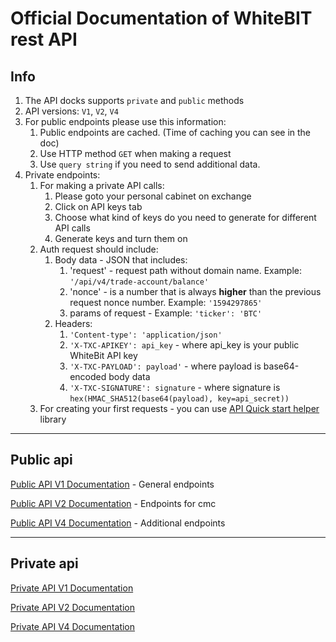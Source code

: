 # Official Documentation of WhiteBIT rest API

## Info

1. The API docks supports `private` and `public` methods
2. API versions: `V1`, `V2`, `V4`
3. For public endpoints please use this information:
    1. Public endpoints are cached. (Time of caching you can see in the doc)
    2. Use HTTP method `GET` when making a request
    3. Use `query string` if you need to send additional data.
4. Private endpoints:
    1. For making a private API calls:
        1. Please goto your personal cabinet on exchange
        2. Click on API keys tab
        3. Choose what kind of keys do you need to generate for different API calls
        4. Generate keys and turn them on
    2. Auth request should include:
        1. Body data - JSON that includes:
            1. 'request' - request path without domain name. Example: `'/api/v4/trade-account/balance'`
            2. 'nonce' - is a number that is always **higher** than the previous request nonce number. Example: `'1594297865'`
            3. params of request - Example: `'ticker': 'BTC'`
        2. Headers:
            1. `'Content-type': 'application/json'`
            2. `'X-TXC-APIKEY': api_key` - where api_key is your public WhiteBit API key
            3. `'X-TXC-PAYLOAD': payload'` - where payload is base64-encoded body data
            4. `'X-TXC-SIGNATURE': signature` - where signature is `hex(HMAC_SHA512(base64(payload), key=api_secret))`
    3. For creating your first requests - you can use [API Quick start helper](https://github.com/whitebit-exchange/api-quickstart) library

___

## Public api

[Public API V1 Documentation](/Public/http-public-v1-doc.md) - General endpoints

[Public API V2 Documentation](/Public/http-public-v1-doc.md) - Endpoints for cmc

[Public API V4 Documentation](/Public/http-public-v1-doc.md) - Additional endpoints

___

## Private api

[Private API V1 Documentation](/Public/http-public-v1-doc.md)

[Private API V2 Documentation](/Public/http-public-v1-doc.md)

[Private API V4 Documentation](/Public/http-public-v1-doc.md)

    